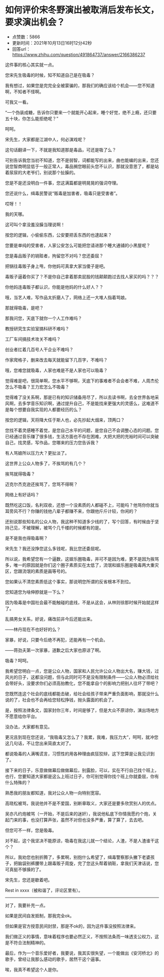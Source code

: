 # 如何评价宋冬野演出被取消后发布长文，要求演出机会？
- 点赞数：5866
- 更新时间：2021年10月13日16时12分42秒
- 回答url：https://www.zhihu.com/question/491864737/answer/2166386237
<body>
 <p data-pid="Upseb-cN">这件事的核心其实就一点。</p>
 <p data-pid="xk2GmyFi">您宋先生吸毒的时候，知不知道自己是在吸毒？</p>
 <p data-pid="gJc1MU54">我有想过，如果您是完完全全被蒙骗的，那我们的确应该给个机会——您不知道啊，不知者不怪啊。</p>
 <p data-pid="fe4I1e1r">可我又一看。</p>
 <p data-pid="7Tfj8sPr">“一个伪装成糖，告诉你只要来一个就能开心起来，睡个好觉，绝不上瘾，还只要五十块，你怎么能拒绝呢？”</p>
 <p data-pid="YV1prSNj">呵呵。</p>
 <p data-pid="jqlr9S6W">宋先生，大家都是江湖中人，何必演戏呢？</p>
 <p data-pid="OxiAduKY">这句话翻译一下，不就是我知道那是毒品，可还是吸了么？</p>
 <p data-pid="BF8tKQHF">可别告诉我您当初不知道，您不是弱智，词都能写的出来，曲也能编的出来，您还说您智商明显低于一般正常人，毒品搁您眼前头您不认识，那就没意思了，都是站着尿尿的大老爷们，别说那个扯臊的。</p>
 <p data-pid="wrWqXVHt">您是不是还没明白一件事，您这满篇都是明晃晃的强词夺理。</p>
 <p data-pid="dT2X1jr6">您还说什么，缉毒民警说“贩毒是加害者，吸毒只是受害者”。</p>
 <p data-pid="UCIUw3-p">哎呀！！</p>
 <p data-pid="cesqSPV6">我的天哪。</p>
 <p data-pid="9j81XnYX">这可叫个拿没羞没臊当理说啊！</p>
 <p data-pid="XJMarioA">按您的逻辑，小偷偷东西，公安要把丢东西的也逮起来？</p>
 <p data-pid="M1XJZXDD">您要是单纯的受害者，人家公安怎么可能把您请进那个睡大通铺的小黑屋呢？</p>
 <p data-pid="029jIDya">您是毒品贩子的销赃者，拘留您不对吗？您还委屈？</p>
 <p data-pid="jXZ6m2Fs">把锅往毒贩子身上甩，你他妈可真拿大家当傻子是吧。</p>
 <p data-pid="5_6xI6O9">毒贩子逼着你买了？不是你自己拿着那卖屁股的钱颠颠跑过去找人家买的吗？？？</p>
 <p data-pid="KvnO7-vo">你他妈连毒贩子都认识，你能是他妈的什么好人？？</p>
 <p data-pid="tcMErSM8">哦，当艺人难，写作品太折磨人了，网络上还一大堆人指着骂娘。</p>
 <p data-pid="BTwtVqdW">那就得吸毒，是吧？</p>
 <p data-pid="I771yP-f">那我问您，天底下就你一个人工作难吗？</p>
 <p data-pid="6rbVh0J3">教授研究生实验室搞科研不难吗？</p>
 <p data-pid="NQ_l6_6G">工厂车间搞技术攻关不难吗？</p>
 <p data-pid="qvZ7vds0">创业者扛着几百号人干企业不难吗？</p>
 <p data-pid="WeQKWJLe">作家爬格子，删来改去每天就能留下几百字，不难吗？</p>
 <p data-pid="1FMvDNfd">哦，您难您就吸毒，人家也难是不是人家也可以吸毒？</p>
 <p data-pid="mpRkFUZq">觉得难是吧，很简单啊，您水平不够啊，天底下的事难者不会会者不难，人周杰伦怎么不吸毒？王力宏怎么不吸毒？</p>
 <p data-pid="ftt9SuRW">觉得难了没关系啊，那是已有的知识储备用尽了，所以去读书啊，去全世界各地采风啊，去多学音乐知识啊，通过提升自己，不是能找来更强大的灵感么，这难道不是每个想要自我实现的人都要经历的么？</p>
 <p data-pid="WmC-xGpV">按您的逻辑，天将降大任于斯人也，必先抄起大烟来，顶两口？</p>
 <p data-pid="NMaiflmW">您找不着灵感睡不着觉，是您自己水平的问题，是您自己不会调整心态的问题。您已经通过音乐赚了很多钱，生活方面也不存在困难，大把大把的充裕时间可以突破自己，找灵感，写作品，您哪来的压力您告诉我？</p>
 <p data-pid="sojRMNG2">有人骂娘所以压力大？更扯淡了。</p>
 <p data-pid="HVF3X1Bt">这世界上公众人物多了，不挨骂的有几个？</p>
 <p data-pid="vEZybrw8">挨骂就得吸毒？</p>
 <p data-pid="kib-4ehr">迈克尔杰克逊还挨骂了，您骂不得啊？</p>
 <p data-pid="9kWd-Lzd">网络上有好话吗？</p>
 <p data-pid="Wjj0gpNb">既然吃这口饭，名利双收，还想一个没素质的人都碰不上，可能吗？他骂你你就当耳旁风不行？你赚的钱他八辈子都赚不来，你跟他斤斤计较，你闲的？</p>
 <p data-pid="24MNrLFP">还别说那些知名的公众人物，我这种不知道多少线的了，写个回答，有时候由于坚持己见，不被理解，被骂个几千楼的时候都有的是。</p>
 <p data-pid="Hax9b6N3">是不是我也得吸毒啊？</p>
 <p data-pid="SZ2gQLHa">宋先生？我还没挣您这么多钱呢，我比您还委屈呢。</p>
 <p data-pid="l5_ZzICp">所以说，我希望您有一个逼数，这娱乐圈吸毒，并可不是因为难，更不是因为挨骂多，唯一的原因就是你们这个圈子素质实在太低了，流氓和娱乐圈是吸毒两大重灾区，您跟流氓的素质是画等号的。</p>
 <p data-pid="FyjPhypm">您如果认不清您素质低这个事实，那说明您所谓的反省根本不到位。</p>
 <p data-pid="jRlryx1b">您知道您为啥伸脖就是一下么？</p>
 <p data-pid="hoHeUV9L">因为吸毒是中国社会最不能触碰的底线，不是从这会，从林则徐那时候开始就这样了。</p>
 <p data-pid="gVVmGd0b">乱搞男女关系，好说，痛改前非今后还能出来。</p>
 <p data-pid="dQMf-OFv">——林丹现在不也好好的么？</p>
 <p data-pid="ztg2cZHb">家暴，好说，只要今后绝不再犯，还能再有一个机会。</p>
 <p data-pid="NoiZNxXs">——蒋劲夫第一次家暴，道歉之后大家也原谅了啊。</p>
 <p data-pid="_SIPM_wH">吸毒？呵呵。</p>
 <p data-pid="CVAi5F1t">我希望您明白一点，您是公众人物，国家和人民允许公众人物出大名，赚大钱，过风光的日子，这都没问题，但与此同时可不是没有限制条件——公众人物必须给社会带好头，没要求你们必须高抬教化，您不能拿自个的影响力把别人往坏了带吧？</p>
 <p data-pid="A1brqz9m">您既然连这个社会的底线都能击破，给社会给孩子带来严重负面影响，那就没什么说的了，社会也不会再给您轻松挣钱，抛头露面的机会了。</p>
 <p data-pid="fVz5m4mE">是，按照法律条文，国家封你三年，时间是够了，但是大众不原谅你，演出场地方不愿意给你平台。</p>
 <p data-pid="2zQQG_zV">没办法，大家都有意见。</p>
 <p data-pid="V2ndx-xG">更况且到现在您还说，“我吸毒又怎么了？我累，我难，我压力大”，呵呵，就冲您这几句话，不让您出来简直太对了。</p>
 <p data-pid="F1N_J57y">都说吸毒的人满嘴谎言，习惯性的用各种理由疯狂狡辩，这下您算是让我见识到了。</p>
 <p data-pid="JCUYSLA_">接下来的日子，乐意做做幕后做做幕后，别露脸，可以，实在不行自己找个班上，也行，您要知道大家都是这么上班过日子，你可别觉得你找个班上你就委屈，你有什么特殊的？</p>
 <p data-pid="qCAUX2-z">熟悉我的朋友都知道，我对公众人物一向特别宽容。</p>
 <p data-pid="g9Q5gyKI">高晓松被骂，我说他并不是不爱国，别断章取义，大家还是要多欣赏别人的优点。</p>
 <p data-pid="j0SxzBNS">吴亦凡约炮被骂（一开始，不是后来的迷奸），我说他私底下你情我愿约个炮，关起门来的事，也没打算声张，虽然不对但也没多严重，算了算了，去去吧。</p>
 <p data-pid="yzFrgfIo">但您可不一样，您是吸毒。</p>
 <p data-pid="uIm1ITO0">对不起，这个我坚决不能原谅，吸毒在我这儿就一个结论，人渣，不是人渣谁干这个？</p>
 <p data-pid="uJysZGHz">所以，我劝您也别折腾了，多累啊，别抱什么希望了，缉毒警察那头撇下老婆孩子，把脑袋别裤腰带上跟毒贩子周旋，完了您这头帮着销赃，拿我们天津话说，您可真挺不够揍的了。</p>
 <p data-pid="PL0l6hZH">宋先生，您还是歇着吧。</p>
 <p data-pid="wEDOedF2">Rest in xxxx（被和谐了，评论区里有）。</p>
 <hr>
 <p data-pid="rKNrPskG">对了，我要补充一点。</p>
 <p data-pid="a0dhLt3X">如果是民间自发抵制，那我完全ok。</p>
 <p data-pid="5mpDL22t">但如果是官方授意民间封禁，那是不ok的，因为这件事没按照法律来。</p>
 <p data-pid="BHZO7hdQ">我们做正义的事情，意味着程序也要必然正义，不按照法条而一味透支公权力，这是不符合法制精神的。</p>
 <p data-pid="lvTAuMQR">最后，作为一个音乐爱好者，我要说，我其实很失望，一个能做出《安河桥北》的歌手，曾经让我那么感动的歌手，居然干这个逼事。</p>
 <p data-pid="yUZ79gcn">唉，我真不希望这个人是你。</p>
</body>